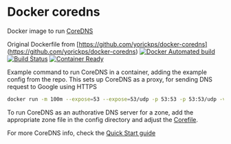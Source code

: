 # Docker coredns

Docker image to run [CoreDNS](https://coredns.io/)

Original Dockerfile from [https://github.com/yorickps/docker-coredns] (https://github.com/yorickps/docker-coredns)
[![Docker Automated build](https://img.shields.io/docker/automated/yorickps/coredns.svg)](https://hub.docker.com/r/yorickps/coredns/builds/)
[![Build Status](https://travis-ci.org/yorickps/docker-coredns.svg?branch=master)](https://travis-ci.org/yorickps/docker-coredns)
[![Container Ready](https://quay.io/repository/yorickps/coredns/status "Docker Repository on Quay")](https://quay.io/repository/yorickps/coredns)

Example command to run CoreDNS in a container, adding the example config from the repo. This sets up CoreDNS as a proxy, for sending DNS request to Google using HTTPS

```bash
docker run -m 100m --expose=53 --expose=53/udp -p 53:53 -p 53:53/udp -v "$PWD"/config:/etc/coredns --restart=on-failure --name coredns yorickps/coredns
```

To run CoreDNS as an authorative DNS server for a zone, add the appropriate zone file in the config directory and adjust the [Corefile](https://coredns.io/2017/07/23/corefile-explained/).

For more CoreDNS info, check the [Quick Start guide](https://coredns.io/2017/07/24/quick-start/)
